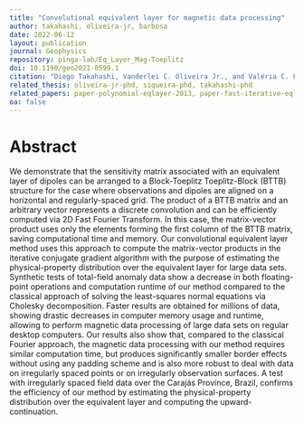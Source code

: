 ```yaml
---
title: "Convolutional equivalent layer for magnetic data processing"
author: takahashi, oliveira-jr, barbosa
date: 2022-06-12
layout: publication
journal: Geophysics
repository: pinga-lab/Eq_Layer_Mag-Toeplitz
doi: 10.1190/geo2021-0599.1
citation: "Diego Takahashi, Vanderlei C. Oliveira Jr., and Valéria C. F. Barbosa, (2022). Convolutional equivalent layer for magnetic data processing. Geophysics, XX(X) ja, XXXX. doi: 10.1190/geo2021-0599.1"
related_thesis: oliveira-jr-phd, siqueira-phd, takahashi-phd
related_papers: paper-polynomial-eqlayer-2013, paper-fast-iterative-eqlayer-grav-2017, convolutional-eql-grav
oa: false
---
```


# Abstract

We demonstrate that the sensitivity matrix associated with an equivalent layer
of dipoles can be arranged to a Block-Toeplitz Toeplitz-Block (BTTB) structure
for the case where observations and dipoles are aligned on a horizontal and
regularly-spaced grid. The product of a BTTB matrix and an arbitrary vector
represents a discrete convolution and can be efficiently computed via 2D Fast
Fourier Transform. In this case, the matrix-vector product uses only the
elements forming the first column of the BTTB matrix, saving computational time
and memory. Our convolutional equivalent layer method uses this approach to
compute the matrix-vector products in the iterative conjugate gradient algorithm
with the purpose of estimating the physical-property distribution over the
equivalent layer for large data sets. Synthetic tests of total-field anomaly
data show a decrease in both floating-point operations and computation runtime
of our method compared to the classical approach of solving the least-squares
normal equations via Cholesky decomposition. Faster results are obtained for
millions of data, showing drastic decreases in computer memory usage and
runtime, allowing to perform magnetic data processing of large data sets on
regular desktop computers. Our results also show that, compared to the classical
Fourier approach, the magnetic data processing with our method requires similar
computation time, but produces significantly smaller border effects without
using any padding scheme and is also more robust to deal with data on
irregularly spaced points or on irregularly observation surfaces. A test with
irregularly spaced field data over the Carajás Province, Brazil, confirms the
efficiency of our method by estimating the physical-property distribution over
the equivalent layer and computing the upward-continuation.
